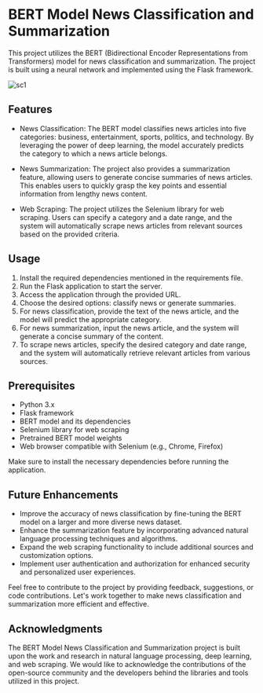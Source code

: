 # BERT Model News Classification and Summarization

This project utilizes the BERT (Bidirectional Encoder Representations from Transformers) model for news classification and summarization. The project is built using a neural network and implemented using the Flask framework.

![sc1](https://github.com/raghuldeva/BERT_Model_News_Classification/assets/72026069/ea6c90c3-c8d5-46a7-9d7f-6f271ec56f3a)


## Features

- News Classification: The BERT model classifies news articles into five categories: business, entertainment, sports, politics, and technology. By leveraging the power of deep learning, the model accurately predicts the category to which a news article belongs.

- News Summarization: The project also provides a summarization feature, allowing users to generate concise summaries of news articles. This enables users to quickly grasp the key points and essential information from lengthy news content.

- Web Scraping: The project utilizes the Selenium library for web scraping. Users can specify a category and a date range, and the system will automatically scrape news articles from relevant sources based on the provided criteria.

## Usage

1. Install the required dependencies mentioned in the requirements file.
2. Run the Flask application to start the server.
3. Access the application through the provided URL.
4. Choose the desired options: classify news or generate summaries.
5. For news classification, provide the text of the news article, and the model will predict the appropriate category.
6. For news summarization, input the news article, and the system will generate a concise summary of the content.
7. To scrape news articles, specify the desired category and date range, and the system will automatically retrieve relevant articles from various sources.

## Prerequisites

- Python 3.x
- Flask framework
- BERT model and its dependencies
- Selenium library for web scraping
- Pretrained BERT model weights
- Web browser compatible with Selenium (e.g., Chrome, Firefox)

Make sure to install the necessary dependencies before running the application.

## Future Enhancements

- Improve the accuracy of news classification by fine-tuning the BERT model on a larger and more diverse news dataset.
- Enhance the summarization feature by incorporating advanced natural language processing techniques and algorithms.
- Expand the web scraping functionality to include additional sources and customization options.
- Implement user authentication and authorization for enhanced security and personalized user experiences.

Feel free to contribute to the project by providing feedback, suggestions, or code contributions. Let's work together to make news classification and summarization more efficient and effective.

## Acknowledgments

The BERT Model News Classification and Summarization project is built upon the work and research in natural language processing, deep learning, and web scraping. We would like to acknowledge the contributions of the open-source community and the developers behind the libraries and tools utilized in this project.
